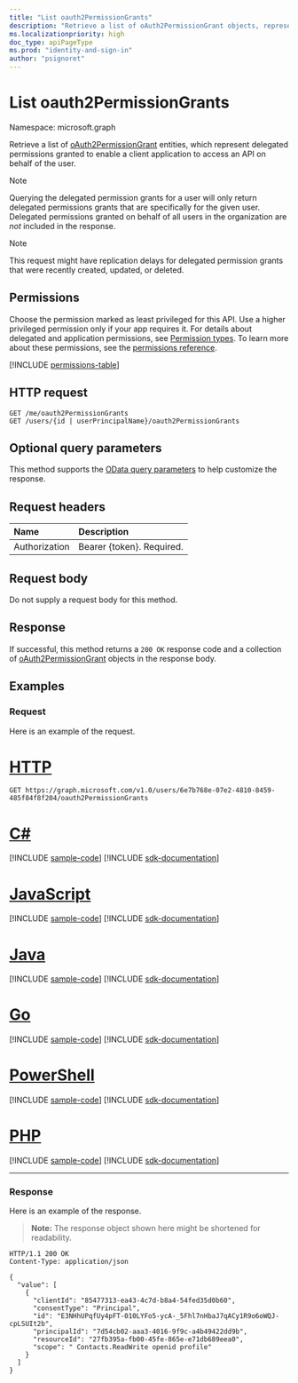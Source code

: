 ```yaml
---
title: "List oauth2PermissionGrants"
description: "Retrieve a list of oAuth2PermissionGrant objects, representing delegated permission grants."
ms.localizationpriority: high
doc_type: apiPageType
ms.prod: "identity-and-sign-in"
author: "psignoret"
---
```


# List oauth2PermissionGrants

Namespace: microsoft.graph

Retrieve a list of [oAuth2PermissionGrant](../resources/oAuth2PermissionGrant.md) entities, which represent delegated permissions granted to enable a client application to access an API on behalf of the user.

> [!NOTE]
> Querying the delegated permission grants for a user will only return delegated permissions grants that are specifically for the given user. Delegated permissions granted on behalf of all users in the organization are _not_ included in the response.

> [!NOTE]
> This request might have replication delays for delegated permission grants that were recently created, updated, or deleted.

## Permissions

Choose the permission marked as least privileged for this API. Use a higher privileged permission only if your app requires it. For details about delegated and application permissions, see [Permission types](/graph/permissions-overview#permission-types). To learn more about these permissions, see the [permissions reference](/graph/permissions-reference).

<!-- { "blockType": "permissions", "name": "user_list_oauth2permissiongrants" } -->
[!INCLUDE [permissions-table](../includes/permissions/user-list-oauth2permissiongrants-permissions.md)]

## HTTP request

<!-- { "blockType": "ignored" } -->

```http
GET /me/oauth2PermissionGrants
GET /users/{id | userPrincipalName}/oauth2PermissionGrants
```

## Optional query parameters

This method supports the [OData query parameters](/graph/query-parameters) to help customize the response.

## Request headers

| Name           | Description                |
|:---------------|:---------------------------|
| Authorization  | Bearer {token}. Required.  |

## Request body

Do not supply a request body for this method.

## Response

If successful, this method returns a `200 OK` response code and a collection of [oAuth2PermissionGrant](../resources/oauth2permissiongrant.md) objects in the response body.

## Examples

### Request

Here is an example of the request.



# [HTTP](#tab/http)
<!-- {
  "blockType": "request",
  "name": "get_user_oAuth2PermissionGrants"
}-->

```msgraph-interactive
GET https://graph.microsoft.com/v1.0/users/6e7b768e-07e2-4810-8459-485f84f8f204/oauth2PermissionGrants
```

# [C#](#tab/csharp)
[!INCLUDE [sample-code](../includes/snippets/csharp/get-user-oauth2permissiongrants-csharp-snippets.md)]
[!INCLUDE [sdk-documentation](../includes/snippets/snippets-sdk-documentation-link.md)]

# [JavaScript](#tab/javascript)
[!INCLUDE [sample-code](../includes/snippets/javascript/get-user-oauth2permissiongrants-javascript-snippets.md)]
[!INCLUDE [sdk-documentation](../includes/snippets/snippets-sdk-documentation-link.md)]

# [Java](#tab/java)
[!INCLUDE [sample-code](../includes/snippets/java/get-user-oauth2permissiongrants-java-snippets.md)]
[!INCLUDE [sdk-documentation](../includes/snippets/snippets-sdk-documentation-link.md)]

# [Go](#tab/go)
[!INCLUDE [sample-code](../includes/snippets/go/get-user-oauth2permissiongrants-go-snippets.md)]
[!INCLUDE [sdk-documentation](../includes/snippets/snippets-sdk-documentation-link.md)]

# [PowerShell](#tab/powershell)
[!INCLUDE [sample-code](../includes/snippets/powershell/get-user-oauth2permissiongrants-powershell-snippets.md)]
[!INCLUDE [sdk-documentation](../includes/snippets/snippets-sdk-documentation-link.md)]

# [PHP](#tab/php)
[!INCLUDE [sample-code](../includes/snippets/php/get-user-oauth2permissiongrants-php-snippets.md)]
[!INCLUDE [sdk-documentation](../includes/snippets/snippets-sdk-documentation-link.md)]

---

### Response

Here is an example of the response. 

> **Note:** The response object shown here might be shortened for readability.

<!-- {
  "blockType": "response",
  "truncated": true,
  "@odata.type": "microsoft.graph.oAuth2PermissionGrant",
  "isCollection": true
} -->

```http
HTTP/1.1 200 OK
Content-Type: application/json

{
  "value": [
    {
      "clientId": "85477313-ea43-4c7d-b8a4-54fed35d0b60",
      "consentType": "Principal",
      "id": "E3NHhUPqfUy4pFT-010LYFo5-ycA-_5Fhl7nHbaJ7qACy1R9o6oWQJ-cpLSUIt2b",
      "principalId": "7d54cb02-aaa3-4016-9f9c-a4b49422dd9b",
      "resourceId": "27fb395a-fb00-45fe-865e-e71db689eea0",
      "scope": " Contacts.ReadWrite openid profile"
    }
  ]
}
```

<!-- uuid: 8fcb5dbc-d5aa-4681-8e31-b001d5168d79
2015-10-25 14:57:30 UTC -->
<!--
{
  "type": "#page.annotation",
  "description": "List oAuth2PermissionGrants",
  "keywords": "",
  "section": "documentation",
  "tocPath": "",
  "suppressions": [
  ]
}
-->

